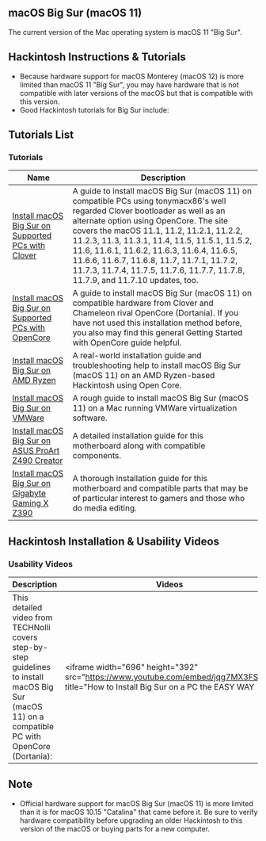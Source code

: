 ## macOS Big Sur (macOS 11)

The current version of the Mac operating system is macOS 11 "Big Sur".

## Hackintosh Instructions & Tutorials

+   Because hardware support for macOS Monterey (macOS 12) is more limited than macOS 11 "Big Sur", you may have hardware that is not compatible with later versions of the macOS but that is compatible with this version.
+   Good Hackintosh tutorials for Big Sur include:

## Tutorials List

### Tutorials

| Name | Description |
| --- | --- |
| [Install macOS Big Sur on Supported PCs with Clover](https://www.tonymacx86.com/threads/how-to-create-a-macos-big-sur-public-beta-installation-usb.300100/) | A guide to install macOS Big Sur (macOS 11) on compatible PCs using tonymacx86's well regarded Clover bootloader as well as an alternate option using OpenCore. The site covers the macOS 11.1, 11.2, 11.2.1, 11.2.2, 11.2.3, 11.3, 11.3.1, 11.4, 11.5, 11.5.1, 11.5.2, 11.6, 11.6.1, 11.6.2, 11.6.3, 11.6.4, 11.6.5, 11.6.6, 11.6.7, 11.6.8, 11.7, 11.7.1, 11.7.2, 11.7.3, 11.7.4, 11.7.5, 11.7.6, 11.7.7, 11.7.8, 11.7.9, and 11.7.10 updates, too. |
| [Install macOS Big Sur on Supported PCs with OpenCore](https://dortania.github.io/OpenCore-Install-Guide/extras/big-sur/) | A guide to install macOS Big Sur (macOS 11) on compatible hardware from Clover and Chameleon rival OpenCore (Dortania). If you have not used this installation method before, you also may find this general Getting Started with OpenCore guide helpful. |
| [Install macOS Big Sur on AMD Ryzen](https://www.reddit.com/r/hackintosh/comments/hnivja/guide_install_macos_11_big_sur_without_cloning_vm/) | A real-world installation guide and troubleshooting help to install macOS Big Sur (macOS 11) on an AMD Ryzen-based Hackintosh using Open Core. |
| [Install macOS Big Sur on VMWare](https://wikikeep.com/how-to-install-macos-big-sur-on-vmware-fusion-on-mac/) | A rough guide to install macOS Big Sur (macOS 11) on a Mac running VMWare virtualization software. |
| [Install macOS Big Sur on ASUS ProArt Z490 Creator](https://www.tonymacx86.com/threads/storks-thunderball-ii-build-asus-proart-z490-creator-thunderbolt-3-i5-10400-amd-rx-580.305775/) | A detailed installation guide for this motherboard along with compatible components. |
| [Install macOS Big Sur on Gigabyte Gaming X Z390](https://www.tonymacx86.com/threads/success-opus-i9-build-gigabyte-gaming-x-z390-i9-9900k-radeon-rx-vega-56.297228/) | A thorough installation guide for this motherboard and compatible parts that may be of particular interest to gamers and those who do media editing. |

## Hackintosh Installation & Usability Videos

### Usability Videos

| Description | Videos |
| --- | --- |
| This detailed video from TECHNolli covers step-by-step guidelines to install macOS Big Sur (macOS 11) on a compatible PC with OpenCore (Dortania): | <iframe width="696" height="392" src="https://www.youtube.com/embed/jqg7MX3FS7M" title="How to Install Big Sur on a PC the EASY WAY | Complete Guide to Hackintosh using Opencore!" frameborder="0" allow="accelerometer; autoplay; clipboard-write; encrypted-media; gyroscope; picture-in-picture; web-share" allowfullscreen=""></iframe> |

## Note

+   Official hardware support for macOS Big Sur (macOS 11) is more limited than it is for macOS 10.15 "Catalina" that came before it. Be sure to verify hardware compatibility before upgrading an older Hackintosh to this version of the macOS or buying parts for a new computer.